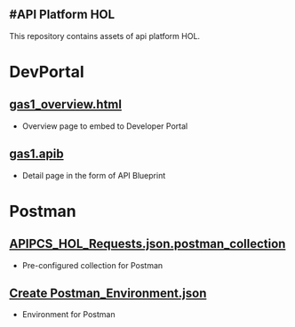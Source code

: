 #API Platform HOL
-----
This repository contains assets of api platform HOL.
# DevPortal
## [gas1_overview.html](DevPortal/gas1_overview.html)
- Overview page to embed to Developer Portal

## [gas1.apib](DevPortal/gas1.apib)
- Detail page in the form of API Blueprint

# Postman
## [APIPCS_HOL_Requests.json.postman_collection](Postman/APIPCS_HOL_Requests.json.postman_collection)
- Pre-configured collection for Postman

## [Create Postman_Environment.json](Postman/Create_Postman_Environment.json)
- Environment for Postman
